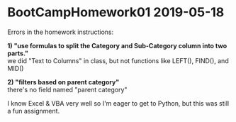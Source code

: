 # BootCampHomework01 2019-05-18

Errors in the homework instructions:

<b>1) "use formulas to split the Category and Sub-Category column into two parts."</b><br/>
we did "Text to Columns" in class, but not functions like LEFT(), FIND(), and MID()

<b>2) "filters based on parent category"</b><br/>
there's no field named "parent category"
  
I know Excel & VBA very well so I'm eager to get to Python, but this was still a fun assignment.
